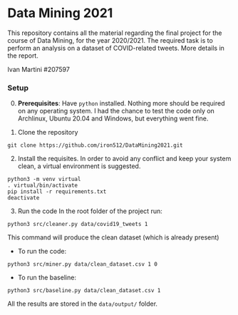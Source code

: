 # Data Mining 2021
This repository contains all the material regarding the final project for the course of Data Mining, for the year 2020/2021.
The required task is to perform an analysis on a dataset of COVID-related tweets. More details in the report.

Ivan Martini #207597

### Setup

0) **Prerequisites**: Have `python` installed. Nothing more should be required on any operating system. I had the chance to test the code only on Archlinux, Ubuntu 20.04 and Windows, but everything went fine.

1) Clone the repository
```
git clone https://github.com/iron512/DataMining2021.git
```

2) Install the requisites. In order to avoid any conflict and keep your system clean, a virtual environment is suggested.
```
python3 -m venv virtual
. virtual/bin/activate
pip install -r requirements.txt
deactivate
```

3) Run the code
In the root folder of the project run:
```
python3 src/cleaner.py data/covid19_tweets 1
```
This command will produce the clean dataset (which is already present)
- To run the code:
```
python3 src/miner.py data/clean_dataset.csv 1 0
```
- To run the baseline:
```
python3 src/baseline.py data/clean_dataset.csv 1
```

All the results are stored in the `data/output/` folder.